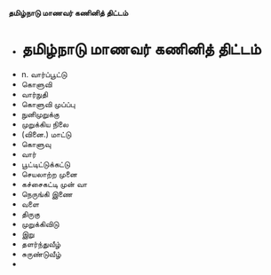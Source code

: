**தமிழ்நாடு மாணவர் கணினித் திட்டம்**
- # தமிழ்நாடு மாணவர் கணினித் திட்டம்
- n. வார்ப்பூட்டு
- கொளுவி
- வார்நுதி
- கொளுவி முப்ப்பு
- நுனிமுறுக்கு
- முறுக்கிய நிலை
- (வினை.) மாட்டு
- கொளுவு
- வார்
- பூட்டிட்டுக்கட்டு
- செயலாற்ற முனை
- கச்சைகட்டி முன் வா
- நெருங்கி இணை
- வளை
- திருகு
- முறுக்கிவிடு
- இறு
- தளர்ந்துவீழ்
- சுருண்டுவீழ்
-

